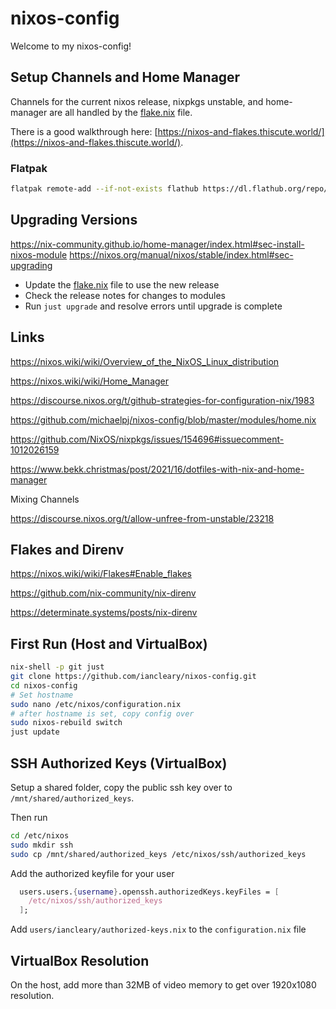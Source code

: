 # nixos-config

Welcome to my nixos-config!

## Setup Channels and Home Manager

Channels for the current nixos release, nixpkgs unstable, and home-manager are all handled by the [flake.nix](flake.nix) file.

There is a good walkthrough here: [https://nixos-and-flakes.thiscute.world/](https://nixos-and-flakes.thiscute.world/).

### Flatpak

```bash
flatpak remote-add --if-not-exists flathub https://dl.flathub.org/repo/flathub.flatpakrepo
```

## Upgrading Versions

<https://nix-community.github.io/home-manager/index.html#sec-install-nixos-module>
<https://nixos.org/manual/nixos/stable/index.html#sec-upgrading>

* Update the [flake.nix](flake.nix) file to use the new release
* Check the release notes for changes to modules
* Run `just upgrade` and resolve errors until upgrade is complete

## Links

<https://nixos.wiki/wiki/Overview_of_the_NixOS_Linux_distribution>

<https://nixos.wiki/wiki/Home_Manager>

<https://discourse.nixos.org/t/github-strategies-for-configuration-nix/1983>

<https://github.com/michaelpj/nixos-config/blob/master/modules/home.nix>

<https://github.com/NixOS/nixpkgs/issues/154696#issuecomment-1012026159>

<https://www.bekk.christmas/post/2021/16/dotfiles-with-nix-and-home-manager>

Mixing Channels

<https://discourse.nixos.org/t/allow-unfree-from-unstable/23218>

## Flakes and Direnv

<https://nixos.wiki/wiki/Flakes#Enable_flakes>

<https://github.com/nix-community/nix-direnv>

<https://determinate.systems/posts/nix-direnv>

## First Run (Host and VirtualBox)

```bash
nix-shell -p git just
git clone https://github.com/iancleary/nixos-config.git
cd nixos-config
# Set hostname
sudo nano /etc/nixos/configuration.nix
# after hostname is set, copy config over
sudo nixos-rebuild switch
just update

```

## SSH Authorized Keys (VirtualBox)

Setup a shared folder, copy the public ssh key over to `/mnt/shared/authorized_keys`.

Then run

```bash
cd /etc/nixos
sudo mkdir ssh
sudo cp /mnt/shared/authorized_keys /etc/nixos/ssh/authorized_keys
```

Add the authorized keyfile for your user

```nix
  users.users.{username}.openssh.authorizedKeys.keyFiles = [
    /etc/nixos/ssh/authorized_keys
  ];
```

Add `users/iancleary/authorized-keys.nix` to the `configuration.nix` file

## VirtualBox Resolution

On the host, add more than 32MB of video memory to get over 1920x1080 resolution.
